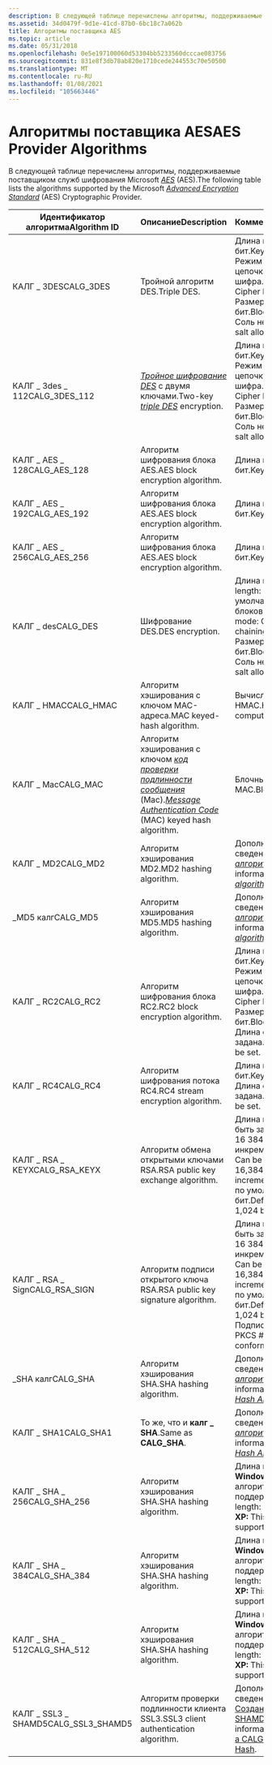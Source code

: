 ```yaml
---
description: В следующей таблице перечислены алгоритмы, поддерживаемые поставщиком служб шифрования Microsoft AES (AES).
ms.assetid: 34d0479f-9d1e-41cd-87b0-6bc18c7a062b
title: Алгоритмы поставщика AES
ms.topic: article
ms.date: 05/31/2018
ms.openlocfilehash: 0e5e197100060d53304bb5233560dcccae083756
ms.sourcegitcommit: 831e8f3db78ab820e1710cede244553c70e50500
ms.translationtype: MT
ms.contentlocale: ru-RU
ms.lasthandoff: 01/08/2021
ms.locfileid: "105663446"
---
```

# <a name="aes-provider-algorithms"></a><span data-ttu-id="2f63e-103">Алгоритмы поставщика AES</span><span class="sxs-lookup"><span data-stu-id="2f63e-103">AES Provider Algorithms</span></span>

<span data-ttu-id="2f63e-104">В следующей таблице перечислены алгоритмы, поддерживаемые поставщиком служб шифрования Microsoft [*AES*](../secgloss/a-gly.md) (AES).</span><span class="sxs-lookup"><span data-stu-id="2f63e-104">The following table lists the algorithms supported by the Microsoft [*Advanced Encryption Standard*](../secgloss/a-gly.md) (AES) Cryptographic Provider.</span></span>



| <span data-ttu-id="2f63e-105">Идентификатор алгоритма</span><span class="sxs-lookup"><span data-stu-id="2f63e-105">Algorithm ID</span></span>       | <span data-ttu-id="2f63e-106">Описание</span><span class="sxs-lookup"><span data-stu-id="2f63e-106">Description</span></span>                                                                                                                                                     | <span data-ttu-id="2f63e-107">Комментарии</span><span class="sxs-lookup"><span data-stu-id="2f63e-107">Comments</span></span>                                                                                                                                                   |
|--------------------|-----------------------------------------------------------------------------------------------------------------------------------------------------------------|------------------------------------------------------------------------------------------------------------------------------------------------------------|
| <span data-ttu-id="2f63e-108">КАЛГ \_ 3DES</span><span class="sxs-lookup"><span data-stu-id="2f63e-108">CALG\_3DES</span></span>         | <span data-ttu-id="2f63e-109">Тройной алгоритм DES.</span><span class="sxs-lookup"><span data-stu-id="2f63e-109">Triple DES.</span></span>                                                                                                                                                     | <span data-ttu-id="2f63e-110">Длина ключа: 168 бит.</span><span class="sxs-lookup"><span data-stu-id="2f63e-110">Key length: 168 bits.</span></span> <span data-ttu-id="2f63e-111">Режим по умолчанию: цепочка блоков шифра.</span><span class="sxs-lookup"><span data-stu-id="2f63e-111">Default mode: Cipher block chaining.</span></span><br/> <span data-ttu-id="2f63e-112">Размер блока: 64 бит.</span><span class="sxs-lookup"><span data-stu-id="2f63e-112">Block size: 64 bits.</span></span><br/> <span data-ttu-id="2f63e-113">Соль не разрешена.</span><span class="sxs-lookup"><span data-stu-id="2f63e-113">No salt allowed.</span></span><br/>                          |
| <span data-ttu-id="2f63e-114">КАЛГ \_ 3des \_ 112</span><span class="sxs-lookup"><span data-stu-id="2f63e-114">CALG\_3DES\_112</span></span>    | <span data-ttu-id="2f63e-115">[*Тройное шифрование DES*](../secgloss/t-gly.md) с двумя ключами.</span><span class="sxs-lookup"><span data-stu-id="2f63e-115">Two-key [*triple DES*](../secgloss/t-gly.md) encryption.</span></span>                                                            | <span data-ttu-id="2f63e-116">Длина ключа: 112 бит.</span><span class="sxs-lookup"><span data-stu-id="2f63e-116">Key length: 112 bits.</span></span> <span data-ttu-id="2f63e-117">Режим по умолчанию: цепочка блоков шифра.</span><span class="sxs-lookup"><span data-stu-id="2f63e-117">Default mode: Cipher block chaining.</span></span><br/> <span data-ttu-id="2f63e-118">Размер блока: 64 бит.</span><span class="sxs-lookup"><span data-stu-id="2f63e-118">Block size: 64 bits.</span></span><br/> <span data-ttu-id="2f63e-119">Соль не разрешена.</span><span class="sxs-lookup"><span data-stu-id="2f63e-119">No salt allowed.</span></span><br/>                          |
| <span data-ttu-id="2f63e-120">КАЛГ \_ AES \_ 128</span><span class="sxs-lookup"><span data-stu-id="2f63e-120">CALG\_AES\_128</span></span>     | <span data-ttu-id="2f63e-121">Алгоритм шифрования блока AES.</span><span class="sxs-lookup"><span data-stu-id="2f63e-121">AES block encryption algorithm.</span></span>                                                                                                                                 | <span data-ttu-id="2f63e-122">Длина ключа: 128 бит.</span><span class="sxs-lookup"><span data-stu-id="2f63e-122">Key length: 128 bits.</span></span>                                                                                                                                      |
| <span data-ttu-id="2f63e-123">КАЛГ \_ AES \_ 192</span><span class="sxs-lookup"><span data-stu-id="2f63e-123">CALG\_AES\_192</span></span>     | <span data-ttu-id="2f63e-124">Алгоритм шифрования блока AES.</span><span class="sxs-lookup"><span data-stu-id="2f63e-124">AES block encryption algorithm.</span></span>                                                                                                                                 | <span data-ttu-id="2f63e-125">Длина ключа: 192 бит.</span><span class="sxs-lookup"><span data-stu-id="2f63e-125">Key length: 192 bits.</span></span>                                                                                                                                      |
| <span data-ttu-id="2f63e-126">КАЛГ \_ AES \_ 256</span><span class="sxs-lookup"><span data-stu-id="2f63e-126">CALG\_AES\_256</span></span>     | <span data-ttu-id="2f63e-127">Алгоритм шифрования блока AES.</span><span class="sxs-lookup"><span data-stu-id="2f63e-127">AES block encryption algorithm.</span></span>                                                                                                                                 | <span data-ttu-id="2f63e-128">Длина ключа: 256 бит.</span><span class="sxs-lookup"><span data-stu-id="2f63e-128">Key length: 256 bits.</span></span>                                                                                                                                      |
| <span data-ttu-id="2f63e-129">КАЛГ \_ des</span><span class="sxs-lookup"><span data-stu-id="2f63e-129">CALG\_DES</span></span>          | <span data-ttu-id="2f63e-130">Шифрование DES.</span><span class="sxs-lookup"><span data-stu-id="2f63e-130">DES encryption.</span></span>                                                                                                                                                 | <span data-ttu-id="2f63e-131">Длина ключа: 56 бит.</span><span class="sxs-lookup"><span data-stu-id="2f63e-131">Key length: 56 bits.</span></span> <span data-ttu-id="2f63e-132">Режим по умолчанию: цепочка блоков шифра.</span><span class="sxs-lookup"><span data-stu-id="2f63e-132">Default mode: Cipher block chaining.</span></span><br/> <span data-ttu-id="2f63e-133">Размер блока: 64 бит.</span><span class="sxs-lookup"><span data-stu-id="2f63e-133">Block size: 64 bits.</span></span><br/> <span data-ttu-id="2f63e-134">Соль не разрешена.</span><span class="sxs-lookup"><span data-stu-id="2f63e-134">No salt allowed.</span></span><br/>                           |
| <span data-ttu-id="2f63e-135">КАЛГ \_ HMAC</span><span class="sxs-lookup"><span data-stu-id="2f63e-135">CALG\_HMAC</span></span>         | <span data-ttu-id="2f63e-136">Алгоритм хэширования с ключом MAC-адреса.</span><span class="sxs-lookup"><span data-stu-id="2f63e-136">MAC keyed-hash algorithm.</span></span>                                                                                                                                       | <span data-ttu-id="2f63e-137">Вычисление HMAC.</span><span class="sxs-lookup"><span data-stu-id="2f63e-137">HMAC computation.</span></span>                                                                                                                                          |
| <span data-ttu-id="2f63e-138">КАЛГ \_ Mac</span><span class="sxs-lookup"><span data-stu-id="2f63e-138">CALG\_MAC</span></span>          | <span data-ttu-id="2f63e-139">Алгоритм хэширования с ключом [*код проверки подлинности сообщения*](../secgloss/m-gly.md) (Mac).</span><span class="sxs-lookup"><span data-stu-id="2f63e-139">[*Message Authentication Code*](../secgloss/m-gly.md) (MAC) keyed hash algorithm.</span></span> | <span data-ttu-id="2f63e-140">Блочный компьютер MAC.</span><span class="sxs-lookup"><span data-stu-id="2f63e-140">Block cipher MAC.</span></span>                                                                                                                                          |
| <span data-ttu-id="2f63e-141">КАЛГ \_ MD2</span><span class="sxs-lookup"><span data-stu-id="2f63e-141">CALG\_MD2</span></span>          | <span data-ttu-id="2f63e-142">Алгоритм хэширования MD2.</span><span class="sxs-lookup"><span data-stu-id="2f63e-142">MD2 hashing algorithm.</span></span>                                                                                                                                          | <span data-ttu-id="2f63e-143">Дополнительные сведения см. в разделе [*алгоритм MD2*](../secgloss/m-gly.md).</span><span class="sxs-lookup"><span data-stu-id="2f63e-143">For more information, see [*MD2 algorithm*](../secgloss/m-gly.md).</span></span>                                       |
| <span data-ttu-id="2f63e-144">\_MD5 калг</span><span class="sxs-lookup"><span data-stu-id="2f63e-144">CALG\_MD5</span></span>          | <span data-ttu-id="2f63e-145">Алгоритм хэширования MD5.</span><span class="sxs-lookup"><span data-stu-id="2f63e-145">MD5 hashing algorithm.</span></span>                                                                                                                                          | <span data-ttu-id="2f63e-146">Дополнительные сведения см. в разделе [*алгоритм MD5*](../secgloss/m-gly.md).</span><span class="sxs-lookup"><span data-stu-id="2f63e-146">For more information, see [*MD5 algorithm*](../secgloss/m-gly.md).</span></span>                                       |
| <span data-ttu-id="2f63e-147">КАЛГ \_ RC2</span><span class="sxs-lookup"><span data-stu-id="2f63e-147">CALG\_RC2</span></span>          | <span data-ttu-id="2f63e-148">Алгоритм шифрования блока RC2.</span><span class="sxs-lookup"><span data-stu-id="2f63e-148">RC2 block encryption algorithm.</span></span>                                                                                                                                 | <span data-ttu-id="2f63e-149">Длина ключа: 128 бит.</span><span class="sxs-lookup"><span data-stu-id="2f63e-149">Key length: 128 bits.</span></span> <span data-ttu-id="2f63e-150">Режим по умолчанию: цепочка блоков шифра.</span><span class="sxs-lookup"><span data-stu-id="2f63e-150">Default mode: Cipher block chaining.</span></span><br/> <span data-ttu-id="2f63e-151">Размер блока: 64 бит.</span><span class="sxs-lookup"><span data-stu-id="2f63e-151">Block size: 64 bits.</span></span><br/> <span data-ttu-id="2f63e-152">Длина соли: может быть задана.</span><span class="sxs-lookup"><span data-stu-id="2f63e-152">Salt length: Can be set.</span></span><br/>                  |
| <span data-ttu-id="2f63e-153">КАЛГ \_ RC4</span><span class="sxs-lookup"><span data-stu-id="2f63e-153">CALG\_RC4</span></span>          | <span data-ttu-id="2f63e-154">Алгоритм шифрования потока RC4.</span><span class="sxs-lookup"><span data-stu-id="2f63e-154">RC4 stream encryption algorithm.</span></span>                                                                                                                                | <span data-ttu-id="2f63e-155">Длина ключа: 128 бит.</span><span class="sxs-lookup"><span data-stu-id="2f63e-155">Key length: 128 bits.</span></span> <span data-ttu-id="2f63e-156">Длина соли: может быть задана.</span><span class="sxs-lookup"><span data-stu-id="2f63e-156">Salt length: Can be set.</span></span><br/>                                                                                                  |
| <span data-ttu-id="2f63e-157">КАЛГ \_ RSA \_ KEYX</span><span class="sxs-lookup"><span data-stu-id="2f63e-157">CALG\_RSA\_KEYX</span></span>    | <span data-ttu-id="2f63e-158">Алгоритм обмена открытыми ключами RSA.</span><span class="sxs-lookup"><span data-stu-id="2f63e-158">RSA public key exchange algorithm.</span></span>                                                                                                                              | <span data-ttu-id="2f63e-159">Длина ключа: может быть задано, 384 бит на 16 384 бит в 8-битном инкременте.</span><span class="sxs-lookup"><span data-stu-id="2f63e-159">Key length: Can be set, 384 bits to 16,384 bits in 8-bit increments.</span></span> <span data-ttu-id="2f63e-160">Длина ключа по умолчанию: 1 024 бит.</span><span class="sxs-lookup"><span data-stu-id="2f63e-160">Default key length: 1,024 bits.</span></span><br/>                                            |
| <span data-ttu-id="2f63e-161">КАЛГ \_ RSA \_ Sign</span><span class="sxs-lookup"><span data-stu-id="2f63e-161">CALG\_RSA\_SIGN</span></span>    | <span data-ttu-id="2f63e-162">Алгоритм подписи открытого ключа RSA.</span><span class="sxs-lookup"><span data-stu-id="2f63e-162">RSA public key signature algorithm.</span></span>                                                                                                                             | <span data-ttu-id="2f63e-163">Длина ключа: может быть задано, 384 бит на 16 384 бит в 8-битном инкременте.</span><span class="sxs-lookup"><span data-stu-id="2f63e-163">Key length: Can be set, 384 bits to 16,384 bits in 8-bit increments.</span></span> <span data-ttu-id="2f63e-164">Длина ключа по умолчанию: 1 024 бит.</span><span class="sxs-lookup"><span data-stu-id="2f63e-164">Default key length: 1,024 bits.</span></span><br/> <span data-ttu-id="2f63e-165">Подпись соответствует PKCS \# 6.</span><span class="sxs-lookup"><span data-stu-id="2f63e-165">Signature conforms to PKCS \#6.</span></span><br/> |
| <span data-ttu-id="2f63e-166">\_SHA калг</span><span class="sxs-lookup"><span data-stu-id="2f63e-166">CALG\_SHA</span></span>          | <span data-ttu-id="2f63e-167">Алгоритм хэширования SHA.</span><span class="sxs-lookup"><span data-stu-id="2f63e-167">SHA hashing algorithm.</span></span>                                                                                                                                          | <span data-ttu-id="2f63e-168">Дополнительные сведения см. в разделе [*алгоритм SHA*](../secgloss/s-gly.md).</span><span class="sxs-lookup"><span data-stu-id="2f63e-168">For more information, see [*Secure Hash Algorithm*](../secgloss/s-gly.md).</span></span>               |
| <span data-ttu-id="2f63e-169">КАЛГ \_ SHA1</span><span class="sxs-lookup"><span data-stu-id="2f63e-169">CALG\_SHA1</span></span>         | <span data-ttu-id="2f63e-170">То же, что и **калг \_ SHA**.</span><span class="sxs-lookup"><span data-stu-id="2f63e-170">Same as **CALG\_SHA**.</span></span>                                                                                                                                          | <span data-ttu-id="2f63e-171">Дополнительные сведения см. в разделе [*алгоритм SHA*](../secgloss/s-gly.md).</span><span class="sxs-lookup"><span data-stu-id="2f63e-171">For more information, see [*Secure Hash Algorithm*](../secgloss/s-gly.md).</span></span>               |
| <span data-ttu-id="2f63e-172">КАЛГ \_ SHA \_ 256</span><span class="sxs-lookup"><span data-stu-id="2f63e-172">CALG\_SHA\_256</span></span>     | <span data-ttu-id="2f63e-173">Алгоритм хэширования SHA.</span><span class="sxs-lookup"><span data-stu-id="2f63e-173">SHA hashing algorithm.</span></span>                                                                                                                                          | <span data-ttu-id="2f63e-174">Длина ключа: 256 бит. **Windows XP:** Этот алгоритм не поддерживается.</span><span class="sxs-lookup"><span data-stu-id="2f63e-174">Key length: 256 bits.**Windows XP:** This algorithm is not supported.</span></span><br/>                                                                           |
| <span data-ttu-id="2f63e-175">КАЛГ \_ SHA \_ 384</span><span class="sxs-lookup"><span data-stu-id="2f63e-175">CALG\_SHA\_384</span></span>     | <span data-ttu-id="2f63e-176">Алгоритм хэширования SHA.</span><span class="sxs-lookup"><span data-stu-id="2f63e-176">SHA hashing algorithm.</span></span>                                                                                                                                          | <span data-ttu-id="2f63e-177">Длина ключа: 384 бит. **Windows XP:** Этот алгоритм не поддерживается.</span><span class="sxs-lookup"><span data-stu-id="2f63e-177">Key length: 384 bits.**Windows XP:** This algorithm is not supported.</span></span><br/>                                                                           |
| <span data-ttu-id="2f63e-178">КАЛГ \_ SHA \_ 512</span><span class="sxs-lookup"><span data-stu-id="2f63e-178">CALG\_SHA\_512</span></span>     | <span data-ttu-id="2f63e-179">Алгоритм хэширования SHA.</span><span class="sxs-lookup"><span data-stu-id="2f63e-179">SHA hashing algorithm.</span></span>                                                                                                                                          | <span data-ttu-id="2f63e-180">Длина ключа: 512 бит. **Windows XP:** Этот алгоритм не поддерживается.</span><span class="sxs-lookup"><span data-stu-id="2f63e-180">Key length: 512 bits.**Windows XP:** This algorithm is not supported.</span></span><br/>                                                                           |
| <span data-ttu-id="2f63e-181">КАЛГ \_ SSL3 \_ SHAMD5</span><span class="sxs-lookup"><span data-stu-id="2f63e-181">CALG\_SSL3\_SHAMD5</span></span> | <span data-ttu-id="2f63e-182">Алгоритм проверки подлинности клиента SSL3.</span><span class="sxs-lookup"><span data-stu-id="2f63e-182">SSL3 client authentication algorithm.</span></span>                                                                                                                           | <span data-ttu-id="2f63e-183">Дополнительные сведения см. [в разделе Создание калг \_ SSL3 \_ SHAMD5 hash](creating-a-calg-ssl3-shamd5-hash.md).</span><span class="sxs-lookup"><span data-stu-id="2f63e-183">For more information, see [Creating a CALG\_SSL3\_SHAMD5 Hash](creating-a-calg-ssl3-shamd5-hash.md).</span></span>                                                      |



 

 

 
